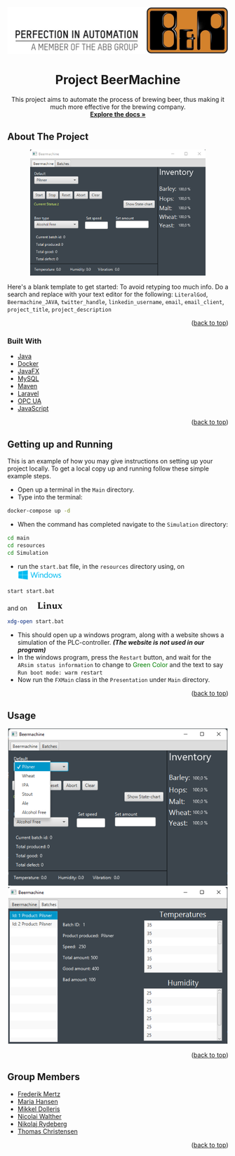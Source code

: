 <div id="top"></div>
<!-- PROJECT LOGO -->
<br />
<div align="center">
  <a href="https://github.com/LiteralGod/Beermachine_JAVA">
    <img src="src/main/resources/Pictures/bnrlogo.jpg" alt="Logo" width="auto" height="auto">
  </a>

<h1 align="center">Project BeerMachine</h1>

  <p align="center">
    This project aims to automate the process of brewing beer, thus making it much more effective for
    the brewing company.
    <br/>
    <a href="https://github.com/LiteralGod/Beermachine_JAVA"><strong>Explore the docs »</strong></a>
  </p>
</div>

<!-- ABOUT THE PROJECT -->
## About The Project

<div align="center">
  <a href="https://github.com/LiteralGod/Beermachine_JAVA">
    <img src="src/main/resources/Pictures/ProductScreenshot.png" alt="Logo" width="400" height="auto">
  </a>
</div>

Here's a blank template to get started: To avoid retyping too much info. Do a search and replace with your text editor for the following: `LiteralGod`, `Beermachine_JAVA`, `twitter_handle`, `linkedin_username`, `email`, `email_client`, `project_title`, `project_description`

<p align="right">(<a href="#top">back to top</a>)</p>



### Built With

* [Java](https://docs.oracle.com/en/java/)
* [Docker](https://www.docker.com/)
* [JavaFX](https://openjfx.io/)
* [MySQL](https://www.mysql.com/)
* [Maven](https://maven.apache.org/)
* [Laravel](https://laravel.com)
* [OPC UA](https://opcfoundation.org/about/opc-technologies/opc-ua/)
* [JavaScript](https://www.javascript.com/)

<p align="right">(<a href="#top">back to top</a>)</p>



<!-- GETTING UP AND RUNNING -->
## Getting up and Running

This is an example of how you may give instructions on setting up your project locally.
To get a local copy up and running follow these simple example steps.

* Open up a terminal in the `Main` directory. 
* Type into the terminal:
```sh
docker-compose up -d
```
* When the command has completed navigate to the `Simulation` directory:
```sh
cd main
cd resources
cd Simulation
```
* run the `start.bat` file, in the `resources` directory using, on  <img src="src/main/resources/Pictures/windowsLogo.png" alt="Logo" width="100" height="auto">  
```sh
start start.bat
```
  and on   <img src="src/main/resources/Pictures/linuxLogoWithNoPenguin.png" alt="Logo" width="60" height="auto">
```sh
xdg-open start.bat
```
* This should open up a windows program, along with a website shows a simulation of the
  PLC-controller. **_(The website is not used in our program)_**
* In the windows program, press the `Restart` button, and wait for the `ARsim status information` to change
  to <span style="color: green">Green Color</span> and the text to say `Run boot mode: warm restart`
* Now run the `FXMain` class in the `Presentation` under `Main` directory.

<p align="right">(<a href="#top">back to top</a>)</p>

<!-- USAGE EXAMPLES -->
## Usage

<div align="center">
  <a href="https://github.com/LiteralGod/Beermachine_JAVA">
    <img src="src/main/resources/Pictures/beerSelection.png" alt="Logo" width="500" height="auto">
    <img src="src/main/resources/Pictures/selectedBatch.png" alt="Logo" width="500" height="auto">
  </a>
</div>


<p align="right">(<a href="#top">back to top</a>)</p>

<!-- GroupMembers -->
## Group Members

* [Frederik Mertz](https://github.com/MertzA)
* [Maria Hansen](https://github.com/MariaMHansen)
* [Mikkel Dolleris](https://github.com/Dolleriz)
* [Nicolai Walther](https://github.com/NickBlakW)
* [Nikolaj Rydeberg](https://github.com/NikoRydeberg)
* [Thomas Christensen](https://github.com/LiteralGod)

<p align="right">(<a href="#top">back to top</a>)</p>
